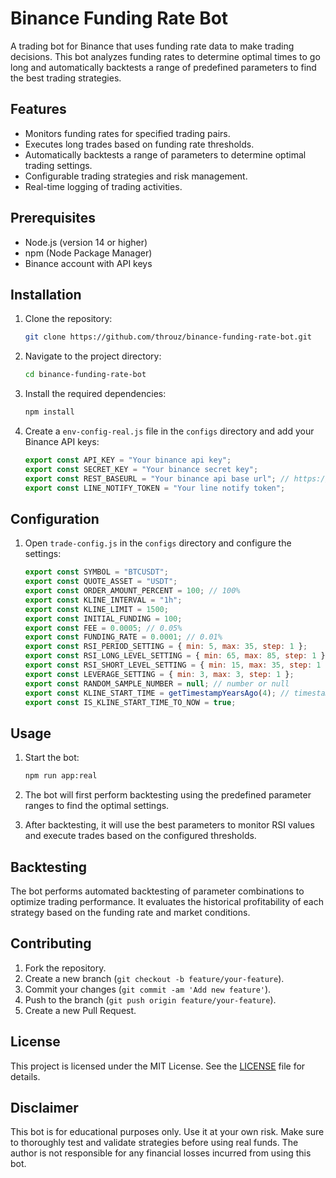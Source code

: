 # Binance Funding Rate Bot

A trading bot for Binance that uses funding rate data to make trading decisions. This bot analyzes funding rates to determine optimal times to go long and automatically backtests a range of predefined parameters to find the best trading strategies.

## Features

- Monitors funding rates for specified trading pairs.
- Executes long trades based on funding rate thresholds.
- Automatically backtests a range of parameters to determine optimal trading settings.
- Configurable trading strategies and risk management.
- Real-time logging of trading activities.

## Prerequisites

- Node.js (version 14 or higher)
- npm (Node Package Manager)
- Binance account with API keys

## Installation

1. Clone the repository:

   ```bash
   git clone https://github.com/throuz/binance-funding-rate-bot.git
   ```

2. Navigate to the project directory:

   ```bash
   cd binance-funding-rate-bot
   ```

3. Install the required dependencies:

   ```bash
   npm install
   ```

4. Create a `env-config-real.js` file in the `configs` directory and add your Binance API keys:

   ```javascript
   export const API_KEY = "Your binance api key";
   export const SECRET_KEY = "Your binance secret key";
   export const REST_BASEURL = "Your binance api base url"; // https://fapi.binance.com
   export const LINE_NOTIFY_TOKEN = "Your line notify token";
   ```

## Configuration

1. Open `trade-config.js` in the `configs` directory and configure the settings:

   ```javascript
   export const SYMBOL = "BTCUSDT";
   export const QUOTE_ASSET = "USDT";
   export const ORDER_AMOUNT_PERCENT = 100; // 100%
   export const KLINE_INTERVAL = "1h";
   export const KLINE_LIMIT = 1500;
   export const INITIAL_FUNDING = 100;
   export const FEE = 0.0005; // 0.05%
   export const FUNDING_RATE = 0.0001; // 0.01%
   export const RSI_PERIOD_SETTING = { min: 5, max: 35, step: 1 };
   export const RSI_LONG_LEVEL_SETTING = { min: 65, max: 85, step: 1 };
   export const RSI_SHORT_LEVEL_SETTING = { min: 15, max: 35, step: 1 };
   export const LEVERAGE_SETTING = { min: 3, max: 3, step: 1 };
   export const RANDOM_SAMPLE_NUMBER = null; // number or null
   export const KLINE_START_TIME = getTimestampYearsAgo(4); // timestamp or null
   export const IS_KLINE_START_TIME_TO_NOW = true;
   ```

## Usage

1. Start the bot:

   ```bash
   npm run app:real
   ```

2. The bot will first perform backtesting using the predefined parameter ranges to find the optimal settings.
3. After backtesting, it will use the best parameters to monitor RSI values and execute trades based on the configured thresholds.

## Backtesting

The bot performs automated backtesting of parameter combinations to optimize trading performance. It evaluates the historical profitability of each strategy based on the funding rate and market conditions.

## Contributing

1. Fork the repository.
2. Create a new branch (`git checkout -b feature/your-feature`).
3. Commit your changes (`git commit -am 'Add new feature'`).
4. Push to the branch (`git push origin feature/your-feature`).
5. Create a new Pull Request.

## License

This project is licensed under the MIT License. See the [LICENSE](https://opensource.org/licenses/MIT) file for details.

## Disclaimer

This bot is for educational purposes only. Use it at your own risk. Make sure to thoroughly test and validate strategies before using real funds. The author is not responsible for any financial losses incurred from using this bot.
